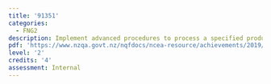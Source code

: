 ```yaml
---
title: '91351'
categories:
  - FNG2
description: Implement advanced procedures to process a specified product
pdf: 'https://www.nzqa.govt.nz/nqfdocs/ncea-resource/achievements/2019/as91351.pdf'
level: '2'
credits: '4'
assessment: Internal
---
```


